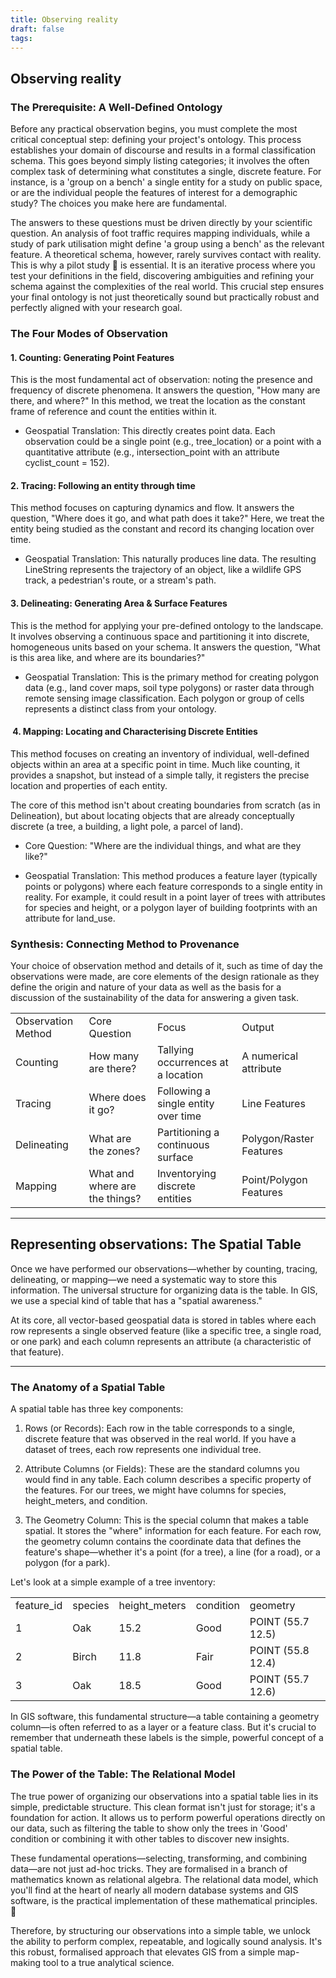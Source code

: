 ```yaml
---
title: Observing reality
draft: false
tags:
---
```

## Observing reality

### The Prerequisite: A Well-Defined Ontology

Before any practical observation begins, you must complete the most critical conceptual step: defining your project's ontology. This process establishes your domain of discourse and results in a formal classification schema. This goes beyond simply listing categories; it involves the often complex task of determining what constitutes a single, discrete feature. For instance, is a 'group on a bench' a single entity for a study on public space, or are the individual people the features of interest for a demographic study? The choices you make here are fundamental.

The answers to these questions must be driven directly by your scientific question. An analysis of foot traffic requires mapping individuals, while a study of park utilisation might define 'a group using a bench' as the relevant feature. A theoretical schema, however, rarely survives contact with reality. This is why a pilot study 🧪 is essential. It is an iterative process where you test your definitions in the field, discovering ambiguities and refining your schema against the complexities of the real world. This crucial step ensures your final ontology is not just theoretically sound but practically robust and perfectly aligned with your research goal.

  

### The Four Modes of Observation

#### 1. Counting: Generating Point Features

This is the most fundamental act of observation: noting the presence and frequency of discrete phenomena. It answers the question, "How many are there, and where?" In this method, we treat the location as the constant frame of reference and count the entities within it.

- Geospatial Translation: This directly creates point data. Each observation could be a single point (e.g., tree_location) or a point with a quantitative attribute (e.g., intersection_point with an attribute cyclist_count = 152).
    

#### 2. Tracing: Following an entity through time

This method focuses on capturing dynamics and flow. It answers the question, "Where does it go, and what path does it take?" Here, we treat the entity being studied as the constant and record its changing location over time.

- Geospatial Translation: This naturally produces line data. The resulting LineString represents the trajectory of an object, like a wildlife GPS track, a pedestrian's route, or a stream's path.
    

#### 3. Delineating: Generating Area & Surface Features

This is the method for applying your pre-defined ontology to the landscape. It involves observing a continuous space and partitioning it into discrete, homogeneous units based on your schema. It answers the question, "What is this area like, and where are its boundaries?"

- Geospatial Translation: This is the primary method for creating polygon data (e.g., land cover maps, soil type polygons) or raster data through remote sensing image classification. Each polygon or group of cells represents a distinct class from your ontology.
    

####  4. Mapping: Locating and Characterising Discrete Entities

This method focuses on creating an inventory of individual, well-defined objects within an area at a specific point in time. Much like counting, it provides a snapshot, but instead of a simple tally, it registers the precise location and properties of each entity.

The core of this method isn't about creating boundaries from scratch (as in Delineation), but about locating objects that are already conceptually discrete (a tree, a building, a light pole, a parcel of land).

- Core Question: "Where are the individual things, and what are they like?"
    
- Geospatial Translation: This method produces a feature layer (typically points or polygons) where each feature corresponds to a single entity in reality. For example, it could result in a point layer of trees with attributes for species and height, or a polygon layer of building footprints with an attribute for land_use.
    

### Synthesis: Connecting Method to Provenance

Your choice of observation method and details of it, such as time of day the observations were made, are core elements of the design rationale as they define the origin and nature of your data as well as the basis for a discussion of the sustainability of the data for answering a given task.

|   |   |   |   |
|---|---|---|---|
|Observation Method|Core Question|Focus|Output|
|Counting|How many are there?|Tallying occurrences at a location|A numerical attribute|
|Tracing|Where does it go?|Following a single entity over time|Line Features|
|Delineating|What are the zones?|Partitioning a continuous surface|Polygon/Raster Features|
|Mapping|What and where are the things?|Inventorying discrete entities|Point/Polygon Features|

  

---

## Representing observations: The Spatial Table

Once we have performed our observations—whether by counting, tracing, delineating, or mapping—we need a systematic way to store this information. The universal structure for organizing data is the table. In GIS, we use a special kind of table that has a "spatial awareness."

At its core, all vector-based geospatial data is stored in tables where each row represents a single observed feature (like a specific tree, a single road, or one park) and each column represents an attribute (a characteristic of that feature).

---

### The Anatomy of a Spatial Table

A spatial table has three key components:

1. Rows (or Records): Each row in the table corresponds to a single, discrete feature that was observed in the real world. If you have a dataset of trees, each row represents one individual tree.
    
2. Attribute Columns (or Fields): These are the standard columns you would find in any table. Each column describes a specific property of the features. For our trees, we might have columns for species, height_meters, and condition.
    
3. The Geometry Column: This is the special column that makes a table spatial. It stores the "where" information for each feature. For each row, the geometry column contains the coordinate data that defines the feature's shape—whether it's a point (for a tree), a line (for a road), or a polygon (for a park).
    

Let's look at a simple example of a tree inventory:

|   |   |   |   |   |
|---|---|---|---|---|
|feature_id|species|height_meters|condition|geometry|
|1|Oak|15.2|Good|POINT (55.7 12.5)|
|2|Birch|11.8|Fair|POINT (55.8 12.4)|
|3|Oak|18.5|Good|POINT (55.7 12.6)|

In GIS software, this fundamental structure—a table containing a geometry column—is often referred to as a layer or a feature class. But it's crucial to remember that underneath these labels is the simple, powerful concept of a spatial table.

### The Power of the Table: The Relational Model

The true power of organizing our observations into a spatial table lies in its simple, predictable structure. This clean format isn't just for storage; it's a foundation for action. It allows us to perform powerful operations directly on our data, such as filtering the table to show only the trees in 'Good' condition or combining it with other tables to discover new insights.

These fundamental operations—selecting, transforming, and combining data—are not just ad-hoc tricks. They are formalised in a branch of mathematics known as relational algebra. The relational data model, which you'll find at the heart of nearly all modern database systems and GIS software, is the practical implementation of these mathematical principles. 🧠

Therefore, by structuring our observations into a simple table, we unlock the ability to perform complex, repeatable, and logically sound analysis. It's this robust, formalised approach that elevates GIS from a simple map-making tool to a true analytical science. 
